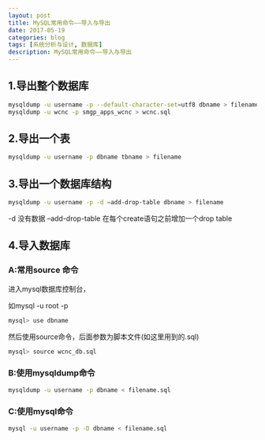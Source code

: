 ```yaml
---
layout: post
title: MySQL常用命令——导入与导出
date: 2017-05-19
categories: blog
tags: [系统分析与设计, 数据库]
description: MySQL常用命令——导入与导出
---
```


## 1.导出整个数据库

```bash
mysqldump -u username -p --default-character-set=utf8 dbname > filename
mysqldump -u wcnc -p smgp_apps_wcnc > wcnc.sql
```

## 2.导出一个表

```bash
mysqldump -u username -p dbname tbname > filename  
```

## 3.导出一个数据库结构

```bash
mysqldump -u username -p -d –add-drop-table dbname > filename
```

-d 没有数据 –add-drop-table 在每个create语句之前增加一个drop table  


## 4.导入数据库  

### A:常用source 命令

进入mysql数据库控制台，

如mysql -u root -p

```bash
mysql> use dbname
```

然后使用source命令，后面参数为脚本文件(如这里用到的.sql)

```bash
mysql> source wcnc_db.sql   
```

### B:使用mysqldump命令

```bash
mysqldump -u username -p dbname < filename.sql   
```

### C:使用mysql命令

```bash
mysql -u username -p -D dbname < filename.sql 
```

